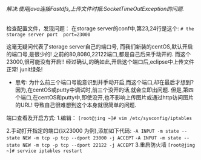 ###### 解决:使用java连接Fastdfs,上传文件时报:SocketTimeOutException的问题.
检查配置文件，发现问题：
在storage server的conf中,第23,24行是这个:
`# the storage server port  port=23000`

这毫无疑问代表了storage server自己的端口号,
而我们新装的centOS,默认开启的端口号,是很少的! 之前的80,8080,22122端口,都是自己后来手动开的.
而这个23000,很可能没有开启!!
经过确认,的确如此,开启这个端口后,eclipse中上传文件正常! junit绿条!


- 思考:
为什么前三个端口号能意识到并手动开启,而这个端口,却在最后才想到?
因为,在centOS或putty中调试时,前三个没开的话,就会立即出问题. 
但是,第四个端口,在centOS和putty中,即使没开,也不影响上传图片或通过http访问图片的URL!
导致自己很难想到这个本身就很简单的问题.

端口查看及开启方式:
1.编辑：
`[root@jing ~]# vim /etc/sysconfig/iptables`

2.手动打开指定的端口(以23000 为例),添加如下代码:
`-A INPUT -m state --state NEW -m tcp -p tcp --dport 23000 -j ACCEPT`
`-A INPUT -m state --state NEW -m tcp -p tcp --dport 22122 -j ACCEPT`
3.重启防火墙
`[root@jing ~]# service iptables restart`

